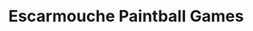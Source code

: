 ---
title: "Escarmouche Paintball Games"
address: "19, Donegall Pass, Belfast, Co. Antrim BT7 1DQ"
tel: "028 9032 7500"
county: "Antrim"
category: "Archery"
type: "Content"
lat: "54.589671"
lng: "-5.932504"
---